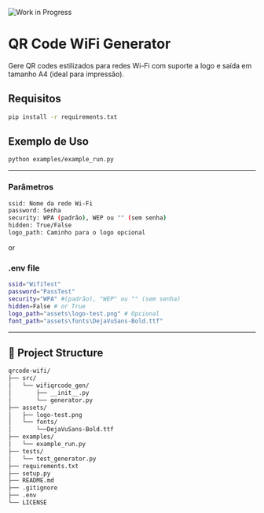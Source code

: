 ![Work in Progress](https://img.shields.io/badge/status-in--progress-orange)

# QR Code WiFi Generator

Gere QR codes estilizados para redes Wi-Fi com suporte a logo e saída em tamanho A4 (ideal para impressão).

## Requisitos
```bash
pip install -r requirements.txt
```

## Exemplo de Uso
```bash
python examples/example_run.py
```
_________________
### Parâmetros
```bash
ssid: Nome da rede Wi-Fi
password: Senha
security: WPA (padrão), WEP ou "" (sem senha)
hidden: True/False
logo_path: Caminho para o logo opcional
```
 or
### .env file
```bash
ssid="WifiTest"
password="PassTest"
security="WPA" #(padrão), "WEP" ou "" (sem senha)
hidden=False # or True
logo_path="assets\logo-test.png" # Opcional
font_path="assets\fonts\DejaVuSans-Bold.ttf"
```

_________________
## 📁 Project Structure
```bash
qrcode-wifi/
├── src/
│   └── wifiqrcode_gen/
│       ├── __init__.py
│       └── generator.py
├── assets/
│   ├── logo-test.png
│   └── fonts/
│       └──DejaVuSans-Bold.ttf
├── examples/
│   └── example_run.py
├── tests/
│   └── test_generator.py
├── requirements.txt
├── setup.py
├── README.md
├── .gitignore
├── .env
└── LICENSE
```